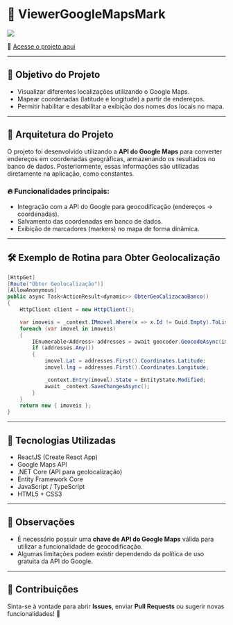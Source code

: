 # 📍 ViewerGoogleMapsMark

![](src/assets/aplication-view.gif)

🔗 [Acesse o projeto aqui](https://rafaelangelo1999.github.io/ViewerGoogleMapsMark/)

---

## 🎯 Objetivo do Projeto

- Visualizar diferentes localizações utilizando o Google Maps.
- Mapear coordenadas (latitude e longitude) a partir de endereços.
- Permitir habilitar e desabilitar a exibição dos nomes dos locais no mapa.

---

## 🏩 Arquitetura do Projeto

O projeto foi desenvolvido utilizando a **API do Google Maps** para converter endereços em coordenadas geográficas, armazenando os resultados no banco de dados. Posteriormente, essas informações são utilizadas diretamente na aplicação, como constantes.

### 🔥 Funcionalidades principais:

- Integração com a API do Google para geocodificação (endereços → coordenadas).
- Salvamento das coordenadas em banco de dados.
- Exibição de marcadores (markers) no mapa de forma dinâmica.

---

## 🛠️ Exemplo de Rotina para Obter Geolocalização

```csharp
[HttpGet]
[Route("Obter Geolocalização")]
[AllowAnonymous]
public async Task<ActionResult<dynamic>> ObterGeoCalizacaoBanco()
{
    HttpClient client = new HttpClient();

    var imoveis = _context.IMmovel.Where(x => x.Id != Guid.Empty).ToList();
    foreach (var imovel in imoveis)
    {
        IEnumerable<Address> addresses = await geocoder.GeocodeAsync(imovel.Endereco);
        if (addresses.Any())
        {
            imovel.Lat = addresses.First().Coordinates.Latitude;
            imovel.lng = addresses.First().Coordinates.Longitude;

            _context.Entry(imovel).State = EntityState.Modified;
            await _context.SaveChangesAsync();
        }
    }
    return new { imoveis };
}
```

---

## 🚀 Tecnologias Utilizadas

- ReactJS (Create React App)
- Google Maps API
- .NET Core (API para geolocalização)
- Entity Framework Core
- JavaScript / TypeScript
- HTML5 + CSS3

---

## 💬 Observações

- É necessário possuir uma **chave de API do Google Maps** válida para utilizar a funcionalidade de geocodificação.
- Algumas limitações podem existir dependendo da política de uso gratuita da API do Google.

---

## 🤝 Contribuições

Sinta-se à vontade para abrir **Issues**, enviar **Pull Requests** ou sugerir novas funcionalidades! 🚀
